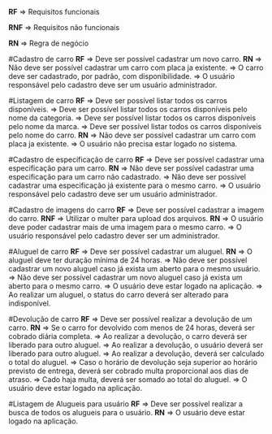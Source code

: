 **RF** => Requisitos funcionais

**RNF** => Requisitos não funcionais

**RN** => Regra de negócio



#Cadastro de carro
**RF** 
=> Deve ser possível cadastrar um novo carro.
**RN** 
=> Não deve ser possível cadastrar um carro com placa ja existente.
=> O carro deve ser cadastrado, por padrão, com disponibilidade.
=> O usuário responsável pelo cadastro deve ser um usuário administrador.



#Listagem de carro
**RF** 
=> Deve ser possível listar todos os carros disponíveis.
=> Deve ser possível listar todos os carros disponíveis pelo nome da categoria.
=> Deve ser possível listar todos os carros disponíveis pelo nome da marca.
=> Deve ser possível listar todos os carros disponíveis pelo nome do carro.
**RN** 
=> Não deve ser possível cadastrar um carro com placa ja existente.
=> O usuário não precisa estar logado no sistema.



#Cadastro de especificação de carro
**RF** 
=> Deve ser possível cadastrar uma especificação para um carro.
**RN** 
=> Não deve ser possível cadastrar uma especificação para um carro não cadastrado.
=> Não deve ser possível cadastrar uma especificação já existente para o mesmo carro.
=> O usuário responsável pelo cadastro deve ser um usuário administrador.


#Cadastro de imagens do carro
**RF** 
=> Deve ser possível cadastrar a imagem do carro.
**RNF** 
=> Utilizar o multer para upload dos arquivos.
**RN** 
=> O usuário deve poder cadastrar mais de uma imagem para o mesmo carro.
=> O usuário responsável pelo cadastro dever ser um administrador.


#Aluguel de carro
**RF** 
=> Deve ser possível cadastrar um aluguel.
**RN** 
=> O aluguel deve ter duração mínima de 24 horas.
=> Não deve ser possível cadastrar um novo aluguel caso já exista um aberto para o mesmo usuário.
=> Não deve ser possível cadastrar um novo aluguel caso já exista um aberto para o mesmo carro.
=> O usuário deve estar logado na aplicação.
=> Ao realizar um aluguel, o status do carro deverá ser alterado para indisponível.


#Devolução de carro
**RF** 
=> Deve ser possível realizar a devolução de um carro.
**RN** 
=> Se o carro for devolvido com menos de 24 horas, deverá ser cobrado diária completa.
=> Ao realizar a devolução, o carro deverá ser liberado para outro aluguel.
=> Ao realizar a devolução, o usuário deverá ser liberado para outro aluguel.
=> Ao realizar a devolução, deverá ser calculado o total do aluguel.
=> Caso o horário de devolução seja superior ao horário previsto de entrega, deverá ser cobrado multa proporcional aos dias de atraso.
=> Cado haja multa, deverá ser somado ao total do aluguel.
=> O usuário deve estar logado na aplicação.


#Listagem de Alugueis para usuário
**RF** 
=> Deve ser possível realizar a busca de todos os alugueis para o usuário.
**RN** 
=> O usuário deve estar logado na aplicação.
